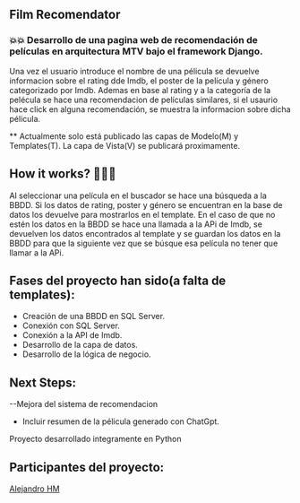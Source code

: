 ## Film Recomendator

### 💥💥 Desarrollo de una pagina web de recomendación de películas en arquitectura MTV bajo el framework Django.

Una vez el usuario introduce el nombre de una pélicula se devuelve informacion sobre el rating dde Imdb, el poster de la película y género categorizado por Imdb. 
Ademas en base al rating y a la categoría de la  pelécula se hace una recomendacion de películas similares, si el usaurio hace click en alguna recomendación, 
se muestra la informacion sobre dicha pélicula.

** Actualmente solo está publicado las capas de Modelo(M) y Templates(T). La capa de Vista(V) se publicará proximamente.

## How it works? 🔧🔧🔧
Al seleccionar una película en el buscador se hace una búsqueda a la BBDD. Si los datos de rating, poster y género se encuentran en la base de datos los devuelve para mostrarlos en el template. En el caso de que no estén los datos en la BBDD se hace una llamada a la APi de Imdb, se devuelven los datos encontrados al template y se guardan los datos en la BBDD para que la siguiente vez que se búsque esa película no tener que llamar a la APi.

## Fases del proyecto han sido(a falta de templates):

- Creación de una BBDD en SQL Server.
- Conexión con SQL Server.
- Conexión a la API de Imdb.
- Desarrollo de la capa de datos.
- Desarrollo de la lógica de negocio.


## Next Steps: 

--Mejora del sistema de recomendacion 
- Incluir resumen de la pélicula generado con ChatGpt.


Proyecto desarrollado integramente en Python

## Participantes del proyecto:
[Alejandro HM](https://github.com/Usrg30) 




